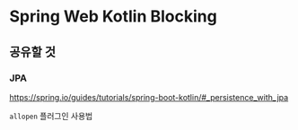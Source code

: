 # Spring Web Kotlin Blocking

## 공유할 것

### JPA

https://spring.io/guides/tutorials/spring-boot-kotlin/#_persistence_with_jpa

`allopen` 플러그인 사용법